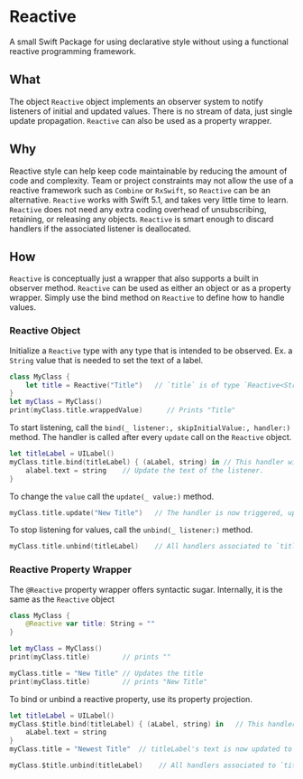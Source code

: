 # Reactive

A small Swift Package for using declarative style without using a functional reactive programming framework.

## What
The object `Reactive` object implements an observer system to notify listeners of initial and updated values.  There is no stream of data, just single update propagation.  `Reactive` can also be used as a property wrapper.

## Why
Reactive style can help keep code maintainable by reducing the amount of code and complexity.  Team or project constraints may not allow the use of a reactive framework such as `Combine` or `RxSwift`, so `Reactive` can be an alternative.  `Reactive` works with Swift 5.1, and takes very little time to learn.  `Reactive` does not need any extra coding overhead of unsubscribing, retaining, or releasing any objects.  `Reactive` is smart enough to discard handlers if the associated listener is deallocated.

## How
`Reactive` is conceptually just a wrapper that also supports a built in observer method.  `Reactive` can be used as either an object or as a property wrapper.  Simply use the bind method on `Reactive` to define how to handle values.

### Reactive Object
Initialize a `Reactive` type with any type that is intended to be observed.  Ex. a `String` value that is needed to set the text of a label.
```swift
class MyClass {
    let title = Reactive("Title")   // `title` is of type `Reactive<String>` in this case
}
let myClass = MyClass()
print(myClass.title.wrappedValue)      // Prints "Title"
```

To start listening, call the `bind(_ listener:, skipInitialValue:, handler:)`  method.  The handler is called after every `update` call on the `Reactive` object.
```swift
let titleLabel = UILabel()
myClass.title.bind(titleLabel) { (aLabel, string) in // This handler will be called with the listener and new/initial values as parameters
    alabel.text = string    // Update the text of the listener.
}
```

To change the `value` call the `update(_ value:)` method.
```swift
myClass.title.update("New Title")   // The handler is now triggered, updating the text of the label
```

To stop listening for values, call the `unbind(_ listener:)` method.
```swift
myClass.title.unbind(titleLabel)    // All handlers associated to `titleLabel` are now removed
```

### Reactive Property Wrapper
The `@Reactive` property wrapper offers syntactic sugar.  Internally, it is the same as the `Reactive` object
```swift
class MyClass {
    @Reactive var title: String = ""
}

let myClass = MyClass()
print(myClass.title)        // prints ""

myClass.title = "New Title" // Updates the title
print(myClass.title)        // prints "New Title"

```

To bind or unbind a reactive property, use its property projection.
```swift
let titleLabel = UILabel()
myClass.$title.bind(titleLabel) { (aLabel, string) in   // This handler will be called with the listener and new/initial values as parameters
    aLabel.text = string
}
myClass.title = "Newest Title"  // titleLabel's text is now updated to "Newest Title"

myClass.$title.unbind(titleLabel)    // All handlers associated to `titleLabel` are removed
```

